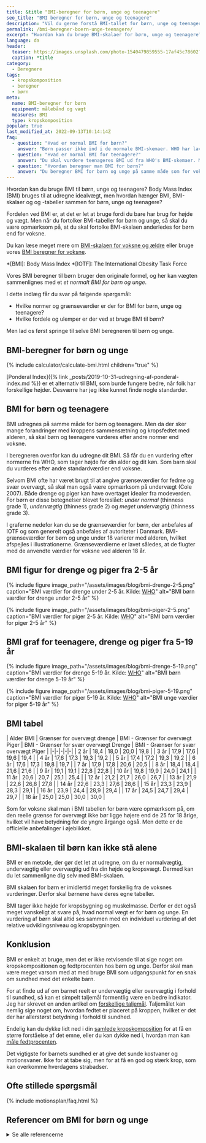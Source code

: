 ```yaml
---
title: &title "BMI-beregner for børn, unge og teenagere"
seo_title: "BMI beregner for børn, unge og teenagere"
description: "Vil du gerne forstå BMI-tallet for børn, unge og teenagere? Her har du en gratis BMI beregner og tabel, som gælder for børn og unge."
permalink: /bmi-beregner-boern-unge-teenagere/
excerpt: "Hvordan kan du bruge BMI-skalaer for børn, unge og teenagere? Body Mass Index (BMI) kan bruges til at udregne idealvægt, men hvordan hænger BMI og tabeller sammen for børn, unge og teenagere."
language: da
header:
  teaser: https://images.unsplash.com/photo-1540479859555-17af45c78602?ixlib=rb-1.2.1&ixid=MnwxMjA3fDB8MHxwaG90by1wYWdlfHx8fGVufDB8fHx8&auto=format&fit=crop&h=300&w=400&q=10
  caption: *title
category:
  - Beregnere
tags:
  - kropskomposition
  - beregner
  - børn
meta:
  name: BMI-beregner for børn
  equipment: målebånd og vægt
  measures: BMI
  type: kropskomposition
popular: true
last_modified_at: 2022-09-13T10:14:14Z
faq:
  - question: "Hvad er normal BMI for børn?"
    answer: "Børn passer ikke ind i de normale BMI-skemaer. WHO har lavet skemaer, hvor du kan vurdere børns BMI. Du kan se skemaerne her på siden."
  - question: "Hvad er normal BMI for teenagere?"
    answer: "Du skal vurdere teenageres BMI ud fra WHO's BMI-skemaer. Men husk at børn og teenagere udvikler sig meget forskelligt."
  - question: "Hvordan beregner man BMI for børn?"
    answer: "Du beregner BMI for børn og unge på samme måde som for voksne. Men du skal fortolke tallene anderledes. Bliv klogere i denne artikel."
---
```

Hvordan kan du bruge BMI til børn, unge og teenagere? Body Mass Index (BMI) bruges til at udregne idealvægt, men hvordan hænger BMI, BMI-skalaer og og -tabeller sammen for børn, unge og teenagere?

Fordelen ved BMI er, at det er let at bruge fordi du bare har brug for højde og vægt. Men når du fortolker BMI-tabeller for børn og unge, så skal du være opmærksom på, at du skal fortolke BMI-skalaen anderledes for børn end for voksne.

Du kan læse meget mere om [BMI-skalaen for voksne og ældre](/bmi/) eller bruge vores [BMI beregner for voksne](/bmi-beregner/).

*[BMI]: Body Mass Index
*[IOTF]: The International Obesity Task Force

Vores BMI beregner til børn bruger den originale formel, og her kan vægten sammenlignes med et _et normalt BMI for børn og unge_.

I dette indlæg får du svar på følgende spørgsmål:

- Hvilke normer og grænseværdier er der for BMI for børn, unge og teenagere?
- Hvilke fordele og ulemper er der ved at bruge BMI til børn?

Men lad os først springe til selve BMI beregneren til børn og unge.

## BMI-beregner for børn og unge

{% include calculator/calculate-bmi.html children="true" %}

[Ponderal Index]({% link _posts/2019-10-31-udregning-af-ponderal-index.md %}) er et alternativ til BMI, som burde fungere bedre, når folk har forskellige højder. Desværre har jeg ikke kunnet finde nogle standarder.

## BMI for børn og teenagere

BMI udregnes på samme måde for børn og teenagere. Men da der sker mange forandringer med kroppens sammensætning og kropsfedtet med alderen, så skal børn og teenagere vurderes efter andre normer end voksne.

I beregneren ovenfor kan du udregne dit BMI. Så får du en vurdering efter normerne fra WHO, som tager højde for din alder og dit køn. Som barn skal du vurderes efter andre standardværdier end voksne.

Selvom BMI ofte har været brugt til at angive grænseværdier for fedme og svær overvægt, så skal man også være opmærksom på undervægt (Cole 2007). Både drenge og piger kan have overtaget idealer fra modeverden. For børn er disse betegnelser blevet foreslået: _under normal_ (thinness grade 1), _undervægtig_ (thinness grade 2) og _meget undervægtig_ (thinness grade 3).

I graferne nedefor kan du se de grænseværdier for børn, der anbefales af IOTF og som generelt også anbefales af autoriteter i Danmark. BMI-grænseværdier for børn og unge under 18 varierer med alderen, hvilket afspejles i illustrationerne. Grænseværdierne er lavet således, at de flugter med de anvendte værdier for voksne ved alderen 18 år.

## BMI figur for drenge og piger fra 2-5 år

{% include figure image_path="/assets/images/blog/bmi-drenge-2-5.png" caption="BMI værdier for drenge under 2-5 år. Kilde: [WHO](/assets/pdf/who/cht_wfh_boys_z_2_5.pdf)" alt="BMI børn værdier for drenge under 2-5 år" %}

{% include figure image_path="/assets/images/blog/bmi-piger-2-5.png" caption="BMI værdier for piger 2-5 år. Kilde: [WHO](/assets/pdf/who/cht_wfh_girls_z_2_5.pdf)" alt="BMI børn værdier for piger 2-5 år" %}

## BMI graf for teenagere, drenge og piger fra 5-19 år

{% include figure image_path="/assets/images/blog/bmi-drenge-5-19.png" caption="BMI værdier for drenge 5-19 år. Kilde: [WHO](/assets/pdf/who/bmi-fa_boys_z_5_19_labels.pdf)" alt="BMI børn værdier for drenge 5-19 år" %}

{% include figure image_path="/assets/images/blog/bmi-piger-5-19.png" caption="BMI værdier for piger 5-19 år. Kilde: [WHO](/assets/pdf/who/bmi-fa_girls_z_5_19_labels.pdf)" alt="BMI unge værdier for piger 5-19 år" %}

## BMI tabel

| Alder BMI	| Grænser	for	overvægt drenge | BMI	- Grænser	for	overvægt Piger | BMI - Grænser
for	svær overvægt Drenge | BMI	- Grænser	for	svær overvægt Piger |
|-|-|-|-|-|
| 2	år | 18,4 | 18,0 | 20,0 | 19,8 |
| 3	år | 17,9 | 17,6 | 19,6 | 19,4 |
| 4	år | 17,6 | 17,3 | 19,3 | 19,2 |
| 5	år | 17,4 | 17,2 | 19,3 | 19,2 |
| 6	år | 17,6 | 17,3 | 19,8 | 19,7 |
| 7	år | 17,9 | 17,8 | 20,6 | 20,5 |
| 8	år | 18,4 | 18,4 | 21,6 | 21,6 |
| 9	år | 19,1 | 19,1 | 22,8 | 22,8 |
| 10 år | 19,8 | 19,9 | 24,0 | 24,1 |
| 11 år | 20,6 | 20,7 | 25,1 | 25,4 |
| 12 år | 21,2 | 21,7 | 26,0 | 26,7 |
| 13 år | 21,9 | 22,6 | 26,8 | 27,8 |
| 14 år | 22,6 | 23,3 | 27,6 | 28,6 |
| 15 år | 23,3 | 23,9 | 28,3 | 29,1 |
| 16 år | 23,9 | 24,4 | 28,9 | 29,4 |
| 17 år | 24,5 | 24,7 | 29,4 | 29,7 |
| 18 år | 25,0 | 25,0 | 30,0 | 30,0 |

Som for voksne skal man i BMI tabellen for børn være opmærksom på, om den reelle grænse for overvægt ikke bør ligge højere end de 25 for 18 årige, hvilket vil have betydning for de yngre årgange også. Men dette er de officielle anbefalinger i øjeblikket.

## BMI-skalaen til børn kan ikke stå alene

BMI er en metode, der gør det let at udregne, om du er normalvægtig, undervægtig eller overvægtig ud fra din højde og kropsvægt. Dermed kan du let sammenligne dig selv med BMI-skalaen.

BMI skalaen for børn er imidlertid meget forskellig fra de voksnes vurderinger. Derfor skal børnene have deres egne tabeller.

BMI tager ikke højde for kropsbygning og muskelmasse. Derfor er det også meget vanskeligt at svare på, hvad normal vægt er for børn og unge. En vurdering af børn skal altid ses sammen med en individuel vurdering af det relative udviklingsniveau og kropsbygningen.

## Konklusion

BMI er enkelt at bruge, men det er ikke retvisende til at sige noget om kropskompositionen og fedtprocenten hos børn og unge. Derfor skal man være meget varsom med at med bruge BMI som udgangspunkt for en snak om sundhed med det enkelte barn.

For at finde ud af om barnet reelt er undervægtig eller overvægtig i forhold til sundhed, så kan et simpelt taljemål formentlig være en bedre indikator. Jeg har skrevet en anden artikel om [forskellige taljemål](/taljemaal/). Taljemålet kan nemlig sige noget om, hvordan fedtet er placeret på kroppen, hvilket er det der har allerstørst betydning i forhold til sundhed.

Endelig kan du dykke lidt ned i din [samlede kropskomposition](/kropskomposition/) for at få en større forståelse af det emne, eller du kan dykke ned i, hvordan man kan [måle fedtprocenten](/maal-fedtprocent/).

Det vigtigste for barnets sundhed er at give det sunde kostvaner og motionsvaner. Ikke for at tabe sig, men for at få en god og stærk krop, som kan overkomme hverdagens strabadser.

## Ofte stillede spørgsmål

{% include motionsplan/faq.html %}

## Referencer om BMI for børn og unge

<details markdown="1">
  <summary>Se alle referencerne</summary>

- Cole, Tim J., Katherine M. Flegal, Dasha Nicholls, og Alan A. Jackson. 2007. “Body Mass Index Cut Offs to Define Thinness in Children and Adolescents: International Survey”. BMJ (Clinical Research Ed.) 335 (7612): 194. <https://www.bmj.com/content/335/7612/194>.
- Due P, Heitmann BL & Sørensen TIA. Adipositasepidemien i Danmark. Ugeskr Læger 2006;168(2):129
- Cole TJ, Bellizi MC, Flegal KM et al. Establishing a standard definition for child overweight and obesity worldwide: international survey. BMJ 2000; 320:240-3.
- Hammer, L. D., H. C. Kraemer, D. M. Wilson, P. L. Ritter, og S. M. Dornbusch. 1991. “Standardized Percentile Curves of Body-Mass Index for Children and Adolescents”. American Journal of Diseases of Children (1960) 145 (3): 259–63. <https://doi.org/10.1001/archpedi.1991.02160030027015>.
- Pietrobelli, A., M. S. Faith, D. B. Allison, D. Gallagher, G. Chiumello, og S. B. Heymsfield. 1998. “Body Mass Index as a Measure of Adiposity among Children and Adolescents: A Validation Study”. The Journal of Pediatrics 132 (2): 204–10. <https://doi.org/10.1016/s0022-3476(98)70433-0>.
- The Centers for Disease Control and Prevention (CDC). BMI - Body Mass Index: BMI for Children and Teens.
</details>
